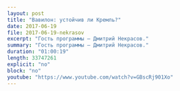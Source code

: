 ```yaml
---
layout: post
title: "Вавилон: устойчив ли Кремль?"
date: 2017-06-19
file: 2017-06-19-nekrasov
excerpt: "Гость программы — Дмитрий Некрасов."
summary: "Гость программы — Дмитрий Некрасов."
duration: "01:00:19"
length: 33747261
explicit: "no"
block: "no"
youtube: "https://www.youtube.com/watch?v=GBscRj901Xo"
---
```

